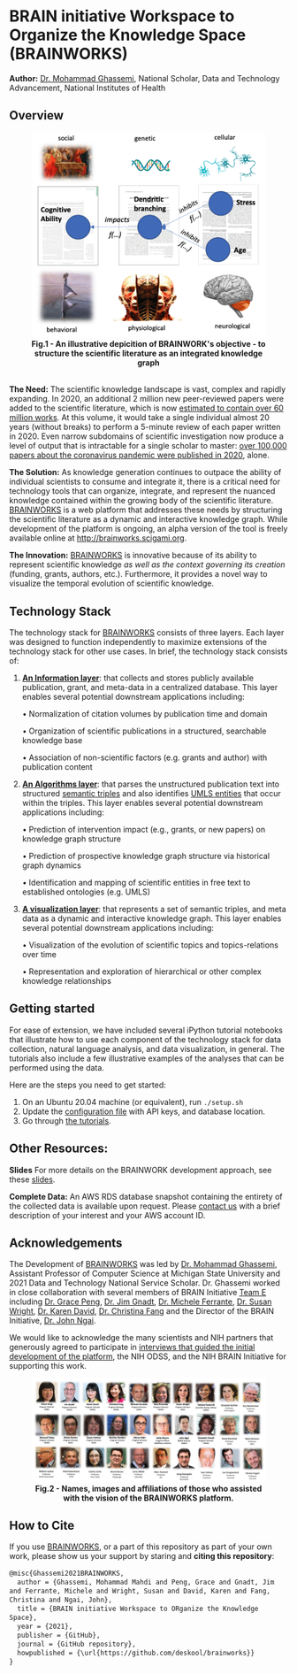 # BRAIN initiative Workspace to Organize the Knowledge Space (BRAINWORKS) 

**Author:** [Dr. Mohammad Ghassemi](https://ghassemi.xyz), National Scholar, Data and Technology Advancement, National Institutes of Health



## Overview



<figure align = "center"><img src="documentation/images/knowledge-integration.png" alt="knowledge-integration" style="zoom:50%;" /><figcaption align = "center"><b>Fig.1 - An illustrative depicition of BRAINWORK's objective - to structure the scientific literature as an integrated knowledge graph</b></figcaption></figure>

<br>**The Need:** The scientific knowledge landscape is vast, complex and rapidly expanding. In 2020, an additional 2 million new peer-reviewed papers were added to the scientific literature, which is now [estimated to contain over 60 million works](https://duncan.hull.name/2010/07/15/fifty-million/). At this volume, it would take a single individual almost 20 years (without breaks) to perform a 5-minute review of each paper written in 2020. Even narrow subdomains of scientific investigation now produce a level of output that is intractable for a single scholar to master: [over 100,000 papers about the coronavirus pandemic were published in 2020](https://www.nature.com/articles/d41586-020-03564-y), alone. 

**The Solution:** As knowledge generation continues to outpace the ability of individual scientists to consume and integrate it, there is a critical need for technology tools that can organize, integrate, and represent the nuanced knowledge contained within the growing body of the scientific literature. [BRAINWORKS](http://brainworks.scigami.org) is a web platform that addresses these needs by structuring the scientific literature as a dynamic and interactive knowledge graph. While development of the platform is ongoing, an alpha version of the tool is freely available online at http://brainworks.scigami.org. 

**The Innovation:** [BRAINWORKS](http://brainworks.scigami.org) is innovative because of its ability to represent scientific knowledge *as well as the context governing its creation* (funding, grants, authors, etc.). Furthermore, it provides a novel way to visualize the temporal evolution of scientific knowledge. 



## Technology Stack

The technology stack for [BRAINWORKS](http://brainworks.scigami.org) consists of three layers. Each layer was designed to function independently to maximize extensions of the technology stack for other use cases.  In brief, the technology stack consists of: 

1. **[An Information layer](documentation/Information-layer.md)**: that collects and stores publicly available publication, grant, and meta-data in a centralized database. This layer enables several potential downstream applications including:

   •   Normalization of citation volumes by publication time and domain

   •  Organization of scientific publications in a structured, searchable knowledge base

   •  Association of non-scientific factors (e.g. grants and author) with publication content

   

2. **[An Algorithms layer](documentation/algorithms-layer.md)**:  that parses the unstructured publication text into structured [semantic triples](https://en.wikipedia.org/wiki/Semantic_triple) and also identifies [UMLS entities](https://www.nlm.nih.gov/research/umls/index.html) that occur within the triples. This layer enables several potential downstream applications including:

   •    Prediction of intervention impact (e.g., grants, or new papers) on knowledge graph structure

   •    Prediction of prospective knowledge graph structure via historical graph dynamics

   •    Identification and mapping of scientific entities in free text to established ontologies (e.g. UMLS)  

   

3. **[A visualization layer](documentation/visualization-layer.md)**:  that represents a set of semantic triples, and meta data as a dynamic and interactive knowledge graph. This layer enables several potential downstream applications including:

   •    Visualization of the evolution of scientific topics and topics-relations over time

   •    Representation and exploration of hierarchical or other complex knowledge relationships 



## Getting started

For ease of extension, we have included several iPython tutorial notebooks that illustrate how to use each component of the technology stack for data collection, natural language analysis, and data visualization, in general. The tutorials also include a few illustrative examples of the analyses that can be performed using the data. 

Here are the steps you need to get started:

1. On an Ubuntu 20.04 machine (or equivalent), run `./setup.sh` 
2. Update the [configuration file](configuration/) with API keys, and database location.
3. Go through [the tutorials](tutorials/). 





## Other Resources:

**Slides** For more details on the BRAINWORK development approach,  see these [slides](documentation/Slides.pdf).

**Complete Data:** An AWS RDS database snapshot containing the entirety of the collected data is available upon request. Please [contact us](mailto:ghassemi@alum.mit.edu) with a brief description of your interest and your AWS account ID. 



## Acknowledgements

The Development of [BRAINWORKS](http://brainworks.scigami.org) was led by [Dr. Mohammad Ghassemi](mailto:ghassem3@msu.edu), Assistant Professor of Computer Science at Michigan State University and 2021 Data and Technology National Service Scholar. Dr. Ghassemi worked in close collaboration with several members of BRAIN Initiative [Team E](https://braininitiative.nih.gov/about/contact-us) including [Dr. Grace Peng](mailto:penggr@mail.nih.gov), [Dr. Jim Gnadt](gnadtjw@ninds.nih.gov), [Dr. Michele Ferrante](mailto:michele.ferrante@nih.gov), [Dr. Susan Wright](mailto:susan.wright@nih.gov), [Dr. Karen David](mailto:karen.david@nih.gov), [Dr. Christina Fang](mailto:christina.fang@nih.gov) and the Director of the BRAIN Initiative, [Dr. John Ngai](mailto:john.ngai@nih.gov). 

We would like to acknowledge the many scientists and NIH partners that generously agreed to participate in [interviews that guided the initial development of the platform](documentation/Neuroscience-PI-Interview-Notes.pdf), the NIH ODSS, and the NIH BRAIN Initiative for supporting this work.

<figure align = "center"><img src="documentation/images/brainworks-acknowledgements.png" alt="knowledge-integration" style="zoom:100%;" /><figcaption align = "center"><b>Fig.2 - Names, images and affiliations of those who assisted with the vision of the BRAINWORKS platform.</b></figcaption></figure>


## How to Cite

If you use  [BRAINWORKS](http://brainworks.scigami.org), or a part of this repository as part of your own work, please show us your support by staring and **citing this repository**:

```
@misc{Ghassemi2021BRAINWORKS,
  author = {Ghassemi, Mohammad Mahdi and Peng, Grace and Gnadt, Jim and Ferrante, Michele and Wright, Susan and David, Karen and Fang, Christina and Ngai, John},
  title = {BRAIN initiative Workspace to ORganize the Knowledge Space},
  year = {2021},
  publisher = {GitHub},
  journal = {GitHub repository},
  howpublished = {\url{https://github.com/deskool/brainworks}}
}
```